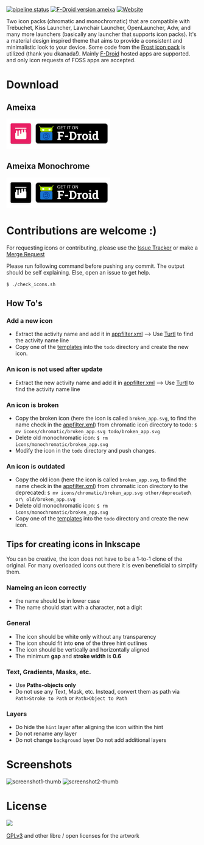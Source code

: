 [![pipeline status](https://gitlab.com/xphnx/ameixa/badges/master/pipeline.svg)](https://gitlab.com/xphnx/ameixa/-/commits/master)
[![F-Droid version ameixa](https://img.shields.io/f-droid/v/org.xphnx.ameixa.svg)](https://f-droid.org/en/packages/org.xphnx.ameixa/)
[![Website](https://img.shields.io/website?down_color=red&down_message=offline&up_color=green&up_message=online&url=https%3A%2F%2Fxphnx.gitlab.io%2Fameixa%2F)](https://xphnx.gitlab.io/ameixa/)

Two icon packs (chromatic and monochromatic) that are compatible with Trebuchet, Kiss Launcher, Lawnchair Launcher, OpenLauncher, Adw, and many more launchers (basically any launcher that supports icon packs).
It's a material design inspired theme that aims to provide a consistent and minimalistic look to your device.
Some code from the [Frost icon pack](https://github.com/dkanada/frost) is utilized (thank you dkanada!).
Mainly [F-Droid](https://f-droid.org/) hosted apps are supported. and only icon requests of FOSS apps are accepted.


# Download

## Ameixa
<a href="https://f-droid.org/packages/org.xphnx.ameixa">
    <img src="website/chromatic-get-it-on.png"
    alt="Get it on F-Droid" height="80">
</a>

## Ameixa Monochrome
<a href="https://f-droid.org/packages/org.xphnx.ameixamonochrome">
    <img src="website/monochromatic-get-it-on.png"
    alt="Get it on F-Droid" height="80">
</a>

# Contributions are welcome :)

For requesting icons or contributing, please use the [Issue Tracker](https://gitlab.com/xphnx/ameixa/issues) or make a [Merge Request](https://gitlab.com/xphnx/ameixa/merge_requests)

Please run following command before pushing any commit. The output should be self explaining. Else, open an issue to get help.
```bash
$ ./check_icons.sh
```

## How To's

### Add a new icon
* Extract the activity name and add it in [appfilter.xml](https://gitlab.com/xphnx/ameixa/blob/master/app/src/main/res/xml/appfilter.xml) --> Use [Turtl](https://f-droid.org/packages/org.xphnx.iconsubmit) to find the activity name line
* Copy one of the [templates](https://gitlab.com/xphnx/ameixa/tree/master/other/templates) into the `todo` directory and create the new icon.

### An icon is not used after update
* Extract the new activity name and add it in [appfilter.xml](https://gitlab.com/xphnx/ameixa/blob/master/app/src/main/res/xml/appfilter.xml) --> Use [Turtl](https://f-droid.org/packages/org.xphnx.iconsubmit) to find the activity name line

### An icon is broken
* Copy the broken icon (here the icon is called `broken_app.svg`, to find the name check in the [appfilter.xml](https://gitlab.com/xphnx/ameixa/blob/master/app/src/main/res/xml/appfilter.xml)) from chromatic icon directory to todo:
`$ mv icons/chromatic/broken_app.svg todo/broken_app.svg`
* Delete old monochromatic icon:
`$ rm icons/monochromatic/broken_app.svg`
* Modify the icon in the `todo` directory and push changes.

### An icon is outdated
* Copy the old icon (here the icon is called `broken_app.svg`, to find the name check in the [appfilter.xml](https://gitlab.com/xphnx/ameixa/blob/master/app/src/main/res/xml/appfilter.xml)) from chromatic icon directory to the deprecated:
`$ mv icons/chromatic/broken_app.svg other/deprecated\ or\ old/broken_app.svg`
* Delete old monochromatic icon:
`$ rm icons/monochromatic/broken_app.svg`
* Copy one of the [templates](https://gitlab.com/xphnx/ameixa/tree/master/other/templates) into the `todo` directory and create the new icon.

## Tips for creating icons in Inkscape
You can be creative, the icon does not have to be a 1-to-1 clone of the original.
For many overloaded icons out there it is even beneficial to simplify them.

### Nameing an icon correctly
* the name should be in lower case
* The name should start with a character, **not** a digit

### General
* The icon should be white only without any transparency
* The icon should fit into **one** of the three hint outlines
* The icon should be vertically and horizontally aligned
* The minimum **gap** and **stroke width** is **0.6**

### Text, Gradients, Masks, etc.
* Use **Paths-objects only**
* Do not use any Text, Mask, etc. Instead, convert them as path via `Path>Stroke to Path` or `Path>Object to Path`

### Layers
* Do hide the `hint` layer after aligning the icon within the hint
* Do not rename any layer
* Do not change `background` layer
 Do not add additional layers

# Screenshots

![screenshot1-thumb](/uploads/c1b689614b683cff658c3d8245ef6cea/screenshot1-thumb.jpg)
![screenshot2-thumb](/uploads/833855214502447743662f1e010db19e/screenshot2-thumb.jpg)


# License

<img src="https://gnu.org/graphics/gplv3-127x51.png" />

[GPLv3](https://www.gnu.org/licenses/gpl-3.0.html) and other libre / open licenses for the artwork
